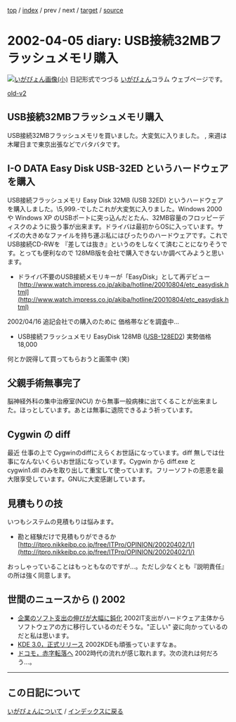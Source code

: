 [top](https://igapyon.github.io/diary/) 
 / [index](https://igapyon.github.io/diary/2002/index.html) 
 / prev 
 / next 
 / [target](https://igapyon.github.io/diary/2002/ig020405.html) 
 / [source](https://github.com/igapyon/diary/blob/gh-pages/2002/ig020405.html.src.md) 

2002-04-05 diary: USB接続32MBフラッシュメモリ購入
=====================================================================================================
[![いがぴょん画像(小)](https://igapyon.github.io/diary/images/iga200306s.jpg "いがぴょん")](https://igapyon.github.io/diary/memo/memoigapyon.html) 日記形式でつづる [いがぴょん](https://igapyon.github.io/diary/memo/memoigapyon.html)コラム ウェブページです。

[old-v2](ig020405-orig.html)

## USB接続32MBフラッシュメモリ購入

USB接続32MBフラッシュメモリを買いました。大変気に入りました。 , 来週は木曜日まで東京出張などでバタバタです。


## I-O DATA Easy Disk USB-32ED というハードウェアを購入

USB接続フラッシュメモリ Easy Disk 32MB (USB 32ED) というハードウェアを購入しました。\5,999.-でしたこれが大変気に入りました。Windows 2000 や Windows XP のUSBポートに突っ込んだとたん、32MB容量のフロッピーディスクのように扱う事が出来ます。ドライバは最初からOSに入っています。サイズの大きめなファイルを持ち運ぶ私にはぴったりのハードウェアです。これで
USB接続CD-RWを 『差しては抜き』というのをしなくて済むことになりそうです。とっても便利なので 128MB版を会社で購入できないか調べてみようと思います。

* ドライバ不要のUSB接続メモリキーが「EasyDisk」として再デビュー 
  [http://www.watch.impress.co.jp/akiba/hotline/20010804/etc_easydisk.html](http://www.watch.impress.co.jp/akiba/hotline/20010804/etc_easydisk.html)

2002/04/16 追記会社での購入のために 価格帯などを調査中…

* USB接続フラッシュメモリ EasyDisk 128MB ([USB-128ED2](http://www.iodata.co.jp/products/pccard/2002/usb-ed2.htm))
  実勢価格 18,000

何とか説得して買ってもらおうと画策中 (笑)

## 父親手術無事完了

脳神経外科の集中治療室(NCU) から無事一般病棟に出てくることが出来ました。ほっとしています。あとは無事に退院できるよう祈っています。

## Cygwin の diff

最近 仕事の上で Cygwinのdiffにえらくお世話になっています。diff 無しでは仕事になんないくらいお世話になっています。Cygwin から diff.exe と cygwin1.dll のみを取り出して重宝して使っています。フリーソフトの恩恵を最大限享受しています。GNUに大変感謝しています。

## 見積もりの技

いつもシステムの見積もりは悩みます。

* 勘と経験だけで見積もりができるか
  [http://itpro.nikkeibp.co.jp/free/ITPro/OPINION/20020402/1/](http://itpro.nikkeibp.co.jp/free/ITPro/OPINION/20020402/1/)

おっしゃっていることはもっともなのですが…。ただし少なくとも『説明責任』の所は強く同意します。

## 世間のニュースから () 2002

* [企業のソフト支出の伸びが大幅に鈍化](http://www.zdnet.co.jp/news/0204/05/b_0404_12.html)  2002IT支出がハードウェア主体からソフトウェアの方に移行しているのだそうな。"正しい" 姿に向かっているのだと私は思います。
* [KDE 3.0，正式リリース](http://www.zdnet.co.jp/news/0204/05/b_0404_02.html)  2002KDEも頑張っていますなぁ。
* [ドコモ，赤字転落へ](http://www.zdnet.co.jp/news/bursts/0204/04/10.html)  2002時代の流れが感じ取れます。次の流れは何だろう…。

----------------------------------------------------------------------------------------------------

## この日記について
[いがぴょんについて](https://igapyon.github.io/diary/memo/memoigapyon.html) / [インデックスに戻る](https://igapyon.github.io/diary/idxall.html)
